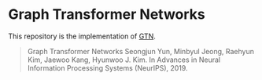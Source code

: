 # Graph Transformer Networks
This repository is the implementation of [GTN](https://arxiv.org/abs/1911.06455).

> Graph Transformer Networks
Seongjun Yun, Minbyul Jeong, Raehyun Kim, Jaewoo Kang, Hyunwoo J. Kim.
In Advances in Neural Information Processing Systems (NeurIPS), 2019.
